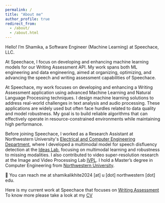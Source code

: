 ```yaml
---
permalink: /
title: "About me"
author_profile: true
redirect_from: 
  - /about/
  - /about.html
---
```


Hello! I’m Shamika, a Software Engineer (Machine Learning) at Speechace, LLC.

At Speechace, I focus on developing and enhancing machine learning models for our Writing Assessment API. My work spans both ML engineering and data engineering, aimed at organizing, optimizing, and advancing the speech and writing assessment capabilities of Speechace.

At Speechace, my work focuses on developing and enhancing a Writing Assessment application using advanced Machine Learning and Natural Language Processing techniques. I design machine learning solutions to address real-world challenges in text analysis and audio processing. These applications are widely used but often face hurdles related to data quality and model robustness. My goal is to build reliable algorithms that can effectively operate in resource-constrained environments while maintaining high performance.

Before joining Speechace, I worked as a Research Assistant at Northwestern University's [Electrical and Computer Engineering Department](https://www.mccormick.northwestern.edu/electrical-computer/), where I developed a multimodal model for speech disfluency detection at the [Ideas Lab](http://zhulab.ece.northwestern.edu/), focusing on multimodal learning and robustness to missing modalities. I also contributed to video super-resolution research at the Image and Video Processing Lab [IVPL](https://sites.northwestern.edu/ivpl/). I hold a Master’s degree in Computer Engineering from [Northwestern University](https://www.northwestern.edu/).

📧 You can reach me at shamikalikhite2024 [at] u [dot] northwestern [dot] edu.

Here is my current work at Speechace that focuses on [Writing Assessment](https://www.speechace.com/automatic-scoring-of-written-language-skills-2/)
To know more please take a look at my [CV](https://drive.google.com/file/d/1Ptx813WzwJYpbqIYMgHbk50EPWyqa8Y5/view?usp=drive_link)
